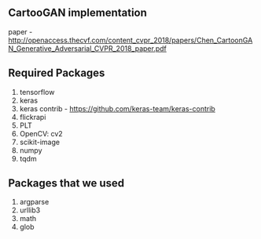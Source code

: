 ## CartooGAN implementation

paper -  http://openaccess.thecvf.com/content_cvpr_2018/papers/Chen_CartoonGAN_Generative_Adversarial_CVPR_2018_paper.pdf


## Required Packages
1. tensorflow
2. keras
3. keras contrib - https://github.com/keras-team/keras-contrib
4. flickrapi
5. PLT
6. OpenCV: cv2
7. scikit-image
8. numpy
9. tqdm

## Packages that we used
1. argparse
2. urllib3
3. math
4. glob

